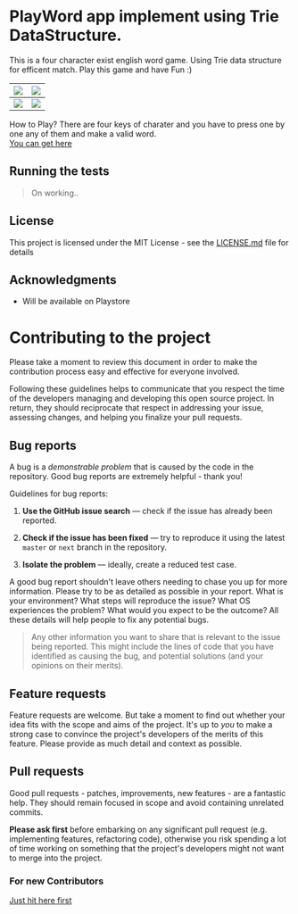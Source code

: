# PlayWord app implement using Trie DataStructure.

This is a four character exist english word game. Using Trie data structure for efficent match.
Play this game and have Fun :)

| ![](/Screenshots/Now/1.png) | ![](/Screenshots/Now/2.png) | 
|-----------------------------|-----------------------------|
| ![](/Screenshots/Now/3.png) | ![](/Screenshots/Now/4.png) |





How to Play?
There are four keys of charater and you have to press one by one any of them and make a valid word.<br>
[You can get here](https://github.com/jsroyal/PlayWord/releases/download/1.0.0/app-debug.apk)

## Running the tests

> On working..


## License

This project is licensed under the MIT License - see the [LICENSE.md](LICENSE.md) file for details

## Acknowledgments

* Will be available on Playstore 



# Contributing to the project

Please take a moment to review this document in order to make the contribution
process easy and effective for everyone involved.

Following these guidelines helps to communicate that you respect the time of
the developers managing and developing this open source project. In return,
they should reciprocate that respect in addressing your issue, assessing
changes, and helping you finalize your pull requests.


## Bug reports

A bug is a _demonstrable problem_ that is caused by the code in the repository.
Good bug reports are extremely helpful - thank you!

Guidelines for bug reports:

1. **Use the GitHub issue search** &mdash; check if the issue has already been
   reported.

2. **Check if the issue has been fixed** &mdash; try to reproduce it using the
   latest `master` or `next` branch in the repository.

3. **Isolate the problem** &mdash; ideally, create a reduced test case.

A good bug report shouldn't leave others needing to chase you up for more
information. Please try to be as detailed as possible in your report. What is
your environment? What steps will reproduce the issue? What OS experiences the
problem? What would you expect to be the outcome? All these details will help
people to fix any potential bugs.

> Any other information you want to share that is relevant to the issue being
> reported. This might include the lines of code that you have identified as
> causing the bug, and potential solutions (and your opinions on their
> merits).


## Feature requests

Feature requests are welcome. But take a moment to find out whether your idea
fits with the scope and aims of the project. It's up to *you* to make a strong
case to convince the project's developers of the merits of this feature. Please
provide as much detail and context as possible.


## Pull requests

Good pull requests - patches, improvements, new features - are a fantastic
help. They should remain focused in scope and avoid containing unrelated
commits.

**Please ask first** before embarking on any significant pull request (e.g.
implementing features, refactoring code), otherwise you risk spending a lot of
time working on something that the project's developers might not want to merge
into the project.

### For new Contributors

[Just hit here first](https://github.com/jsroyal/Opensource_Beginners)








